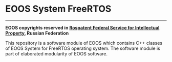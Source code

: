 # EOOS System FreeRTOS
---

**EOOS copyrights reserved in [Rospatent Federal Service for Intellectual Property](https://www1.fips.ru/registers-doc-view/fips_servlet?DB=EVM&DocNumber=2017664105&TypeFile=html), Russian Federation**

This repository is a software module of EOOS which contains C++ classes of EOOS System for FreeRTOS operating system. 
The software module is part of elaborated modularity of EOOS software.
